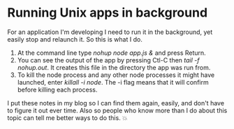 # Running Unix apps in background
For an application I'm developing I need to run it in the background, yet easily stop and relaunch it. So this is what I do.
1. At the command line type <i>nohup node app.js &</i> and press Return. 
2. You can see the output of the app by pressing Ctl-C then <i>tail -f nohup.out</i>. It creates this file in the directory the app was run from.  
3. To kill the node process and any other node processes it might have launched, enter <i>killall -i node</i>. The -i flag means that it will confirm before killing each process.  

I put these notes in my blog so I can find them again, easily, and don't have to figure it out ever time. Also so people who know more than I do about this topic can tell me better ways to do this. :boom:

